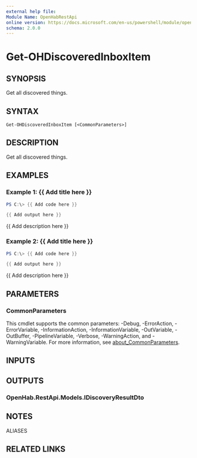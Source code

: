 ```yaml
---
external help file:
Module Name: OpenHabRestApi
online version: https://docs.microsoft.com/en-us/powershell/module/openhabrestapi/get-ohdiscoveredinboxitem
schema: 2.0.0
---
```


# Get-OHDiscoveredInboxItem

## SYNOPSIS
Get all discovered things.

## SYNTAX

```
Get-OHDiscoveredInboxItem [<CommonParameters>]
```

## DESCRIPTION
Get all discovered things.

## EXAMPLES

### Example 1: {{ Add title here }}
```powershell
PS C:\> {{ Add code here }}

{{ Add output here }}
```

{{ Add description here }}

### Example 2: {{ Add title here }}
```powershell
PS C:\> {{ Add code here }}

{{ Add output here }}
```

{{ Add description here }}

## PARAMETERS

### CommonParameters
This cmdlet supports the common parameters: -Debug, -ErrorAction, -ErrorVariable, -InformationAction, -InformationVariable, -OutVariable, -OutBuffer, -PipelineVariable, -Verbose, -WarningAction, and -WarningVariable. For more information, see [about_CommonParameters](http://go.microsoft.com/fwlink/?LinkID=113216).

## INPUTS

## OUTPUTS

### OpenHab.RestApi.Models.IDiscoveryResultDto

## NOTES

ALIASES

## RELATED LINKS

